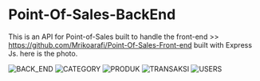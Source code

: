 # Point-Of-Sales-BackEnd

This is an API for Point-of-Sales built to handle the front-end >> https://github.com/Mrikoarafi/Point-Of-Sales-Front-end
built with Express Js. here is the photo.




![BACK_END](https://user-images.githubusercontent.com/50771883/97802089-bfd29d80-1c73-11eb-9a00-d20905aa2872.jpg)
![CATEGORY](https://user-images.githubusercontent.com/50771883/97802092-c19c6100-1c73-11eb-9298-12cf51e60638.jpg)
![PRODUK](https://user-images.githubusercontent.com/50771883/97802097-c3febb00-1c73-11eb-877e-fc34ae7637bc.jpg)
![TRANSAKSI](https://user-images.githubusercontent.com/50771883/97802098-c52fe800-1c73-11eb-9633-6d78c49a5daf.jpg)
![USERS](https://user-images.githubusercontent.com/50771883/97802102-c7924200-1c73-11eb-94de-db4fc4844d43.jpg)
